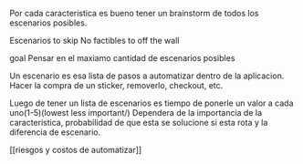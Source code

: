 Por cada caracteristica es bueno tener un brainstorm de todos los escenarios posibles.

Escenarios to skip
No factibles
to off the wall

goal
Pensar en el maxiamo cantidad de escenarios posibles

Un escenario es esa lista de pasos a automatizar dentro de la aplicacion.
Hacer la compra de un sticker, removerlo, checkout, etc.

Luego de tener un lista de escenarios es tiempo de ponerle un valor  a cada uno(1-5)(lowest less important/)
Dependera de la importancia de la caracteristica, probabilidad de que esta se solucione si esta rota y la diferencia de escenario.

[[riesgos  y costos de automatizar]]